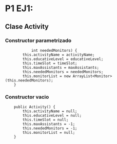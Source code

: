 # P1 EJ1:
## Clase Activity
### Constructor parametrizado
``` public Activity(String activityName, EducativeLevel educativeLevel, TimeSlot timeSlot, int maxAssistants,
			int neededMonitors) {
		this.activityName = activityName;
		this.educativeLevel = educativeLevel;
		this.timeSlot = timeSlot;
		this.maxAssistants = maxAssistants;
		this.neededMonitors = neededMonitors;
		this.monitorList = new ArrayList<Monitor>(this.neededMonitors);
	}
```
### Constructor vacio
```
	public Activity() {
		this.activityName = null;
		this.educativeLevel = null;
		this.timeSlot = null;
		this.maxAssistants = -1;
		this.neededMonitors = -1;
		this.monitorList = null;
	}
``` 